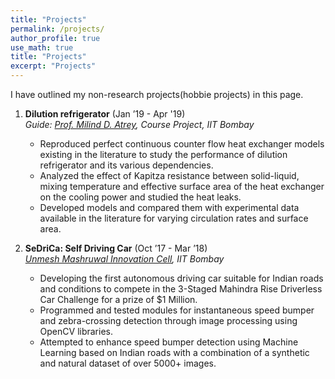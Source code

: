 ```yaml
---
title: "Projects"
permalink: /projects/
author_profile: true
use_math: true
title: "Projects"
excerpt: "Projects"
---
```

I have outlined my non-research projects(hobbie projects) in this page.


1.  **Dilution refrigerator** (Jan ’19 - Apr '19) <br/>
    *Guide: [Prof. Milind D. Atrey](https://www.me.iitb.ac.in/~matrey/), Course Project, IIT Bombay* <br/>

    * Reproduced perfect continuous counter flow heat exchanger models existing in the literature to study the performance of dilution refrigerator and its various dependencies. <br/>
    * Analyzed the effect of Kapitza resistance between solid-liquid, mixing temperature and effective surface area of the heat exchanger on the cooling power and studied the heat leaks. <br/>
    * Developed models and compared them with experimental data available in the literature for varying circulation rates and surface area. <br/>
 
 

2.  **SeDriCa: Self Driving Car** (Oct ’17 - Mar ’18) <br/>
    *[Unmesh Mashruwal Innovation Cell](http://umiciitb.com/), IIT Bombay* <br/>

    * Developing the first autonomous driving car suitable for Indian roads and conditions to compete in the 3-Staged Mahindra Rise Driverless Car Challenge for a prize of $1 Million. <br/>
    * Programmed and tested modules for instantaneous speed bumper and zebra-crossing detection through image processing using OpenCV libraries. <br/>
    * Attempted to enhance speed bumper detection using Machine Learning based on Indian roads with a combination of a synthetic and natural dataset of over 5000+ images. <br/>
